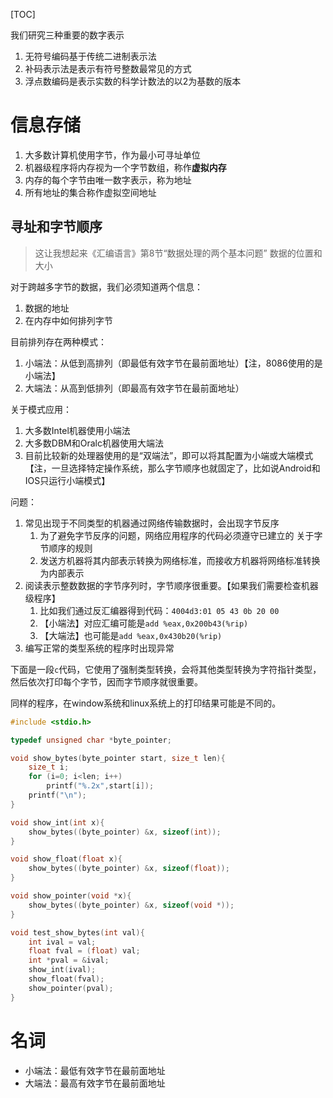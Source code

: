 [TOC]

我们研究三种重要的数字表示
1. 无符号编码基于传统二进制表示法
2. 补码表示法是表示有符号整数最常见的方式
3. 浮点数编码是表示实数的科学计数法的以2为基数的版本

# 信息存储
1. 大多数计算机使用字节，作为最小可寻址单位
2. 机器级程序将内存视为一个字节数组，称作**虚拟内存**
3. 内存的每个字节由唯一数字表示，称为地址
4. 所有地址的集合称作虚拟空间地址

## 寻址和字节顺序
> 这让我想起来《汇编语言》第8节“数据处理的两个基本问题” 数据的位置和大小

对于跨越多字节的数据，我们必须知道两个信息：
1. 数据的地址
2. 在内存中如何排列字节

目前排列存在两种模式：
1. 小端法：从低到高排列（即最低有效字节在最前面地址）【注，8086使用的是小端法】
2. 大端法：从高到低排列（即最高有效字节在最前面地址）

关于模式应用：
1. 大多数Intel机器使用小端法
2. 大多数DBM和Oralc机器使用大端法
3. 目前比较新的处理器使用的是“双端法”，即可以将其配置为小端或大端模式【注，一旦选择特定操作系统，那么字节顺序也就固定了，比如说Android和IOS只运行小端模式】

问题：
1. 常见出现于不同类型的机器通过网络传输数据时，会出现字节反序
    1. 为了避免字节反序的问题，网络应用程序的代码必须遵守已建立的 关于字节顺序的规则
    2. 发送方机器将其内部表示转换为网络标准，而接收方机器将网络标准转换为内部表示
2. 阅读表示整数数据的字节序列时，字节顺序很重要。【如果我们需要检查机器级程序】
    1. 比如我们通过反汇编器得到代码：`4004d3:01 05 43 0b 20 00`
    2. 【小端法】对应汇编可能是`add %eax,0x200b43(%rip)`
    3. 【大端法】也可能是`add %eax,0x430b20(%rip)`
3. 编写正常的类型系统的程序时出现异常

下面是一段`c`代码，它使用了强制类型转换，会将其他类型转换为字符指针类型，然后依次打印每个字节，因而字节顺序就很重要。

同样的程序，在window系统和linux系统上的打印结果可能是不同的。
```c++
#include <stdio.h>

typedef unsigned char *byte_pointer;

void show_bytes(byte_pointer start, size_t len){
    size_t i;
    for (i=0; i<len; i++)
        printf("%.2x",start[i]);
    printf("\n");
}

void show_int(int x){
    show_bytes((byte_pointer) &x, sizeof(int));
}

void show_float(float x){
    show_bytes((byte_pointer) &x, sizeof(float));
}

void show_pointer(void *x){
    show_bytes((byte_pointer) &x, sizeof(void *));
}

void test_show_bytes(int val){
    int ival = val;
    float fval = (float) val;
    int *pval = &ival;
    show_int(ival);
    show_float(fval);
    show_pointer(pval);
}
```

# 名词
- 小端法：最低有效字节在最前面地址
- 大端法：最高有效字节在最前面地址